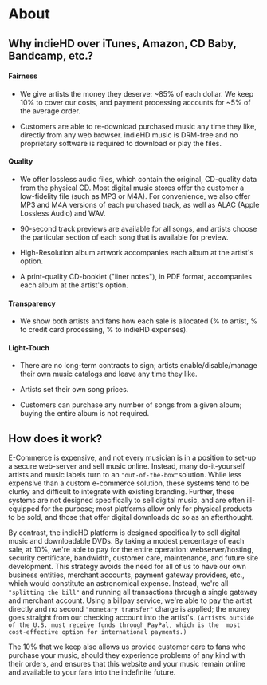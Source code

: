 # About

## Why indieHD over iTunes, Amazon, CD Baby, Bandcamp, etc.?
#### Fairness
 * We give artists the money they deserve: ~85% of each dollar. We keep 10% to cover our costs, and 
 payment processing accounts for ~5% of the average order.
 
 * Customers are able to re-download purchased music any time they like, directly from any web 
 browser. indieHD music is DRM-free and no proprietary software is required to download or play the 
 files.

#### Quality
 * We offer lossless audio files, which contain the original, CD-quality data from the physical CD. 
 Most digital music stores offer the customer a low-fidelity file (such as MP3 or M4A). For 
 convenience, we also offer MP3 and M4A versions of each purchased track, as well as ALAC 
 (Apple Lossless Audio) and WAV.
 
 * 90-second track previews are available for all songs, and artists choose the particular section 
 of each song that is available for preview.
 
 * High-Resolution album artwork accompanies each album at the artist's option.
 
 * A print-quality CD-booklet ("liner notes"), in PDF format, accompanies each album at the artist's 
 option.

#### Transparency
 * We show both artists and fans how each sale is allocated (% to artist, % to credit card 
 processing, % to indieHD expenses).

#### Light-Touch
 * There are no long-term contracts to sign; artists enable/disable/manage their own music catalogs 
 and leave any time they like.
 
 * Artists set their own song prices.
 
 * Customers can purchase any number of songs from a given album; buying the entire album is not 
 required.


## How does it work?
E-Commerce is expensive, and not every musician is in a position to set-up a secure web-server and 
sell music online. Instead, many do-it-yourself artists and music labels turn to an 
`"out-of-the-box"`solution. While less expensive than a custom e-commerce solution, these systems 
tend to be clunky and difficult to integrate with existing branding. Further, these systems are not 
designed specifically to sell digital music, and are often ill-equipped for the purpose; most 
platforms allow only for physical products to be sold, and those that offer digital downloads do 
so as an afterthought.

By contrast, the indieHD platform is designed specifically to sell digital music and downloadable 
DVDs. By taking a modest percentage of each sale, at 10%, we're able to pay for the entire 
operation: webserver/hosting, security certificate, bandwidth, customer care, maintenance, and 
future site development. This strategy avoids the need for all of us to have our own business 
entities, merchant accounts, payment gateway providers, etc., which would constitute an astronomical 
expense. Instead, we're all `"splitting the bill"` and running all transactions through a single 
gateway and merchant account. Using a billpay service, we're able to pay the artist directly and no 
second `"monetary transfer"` charge is applied; the money goes straight from our checking account 
into the artist's. `(Artists outside of the U.S. must receive funds through PayPal, which is the 
most cost-effective option for international payments.)`

The 10% that we keep also allows us provide customer care to fans who purchase your music, 
should they experience problems of any kind with their orders, and ensures that this website and 
your music remain online and available to your fans into the indefinite future.